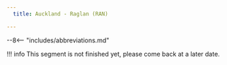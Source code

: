 ```yaml
---
  title: Auckland - Raglan (RAN)

---
```


--8<-- "includes/abbreviations.md"

!!! info
    This segment is not finished yet, please come back at a later date.